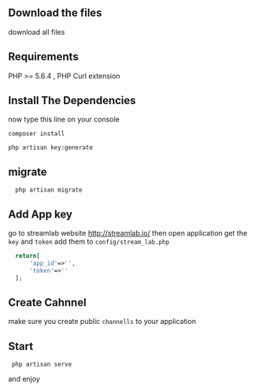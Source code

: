 ## Download the files 

download all files

## Requirements

PHP >= 5.6.4 , 
PHP Curl extension 

## Install  The Dependencies

now type this line on your console

```
composer install
```
```
php artisan key:generate
```

## migrate

```
  php artisan migrate
```

## Add App key 

go to streamlab website http://streamlab.io/
then open application get the `key` and `token` add them to `config/stream_lab.php`

```php
  return[
      'app_id'=>'',
      'token'=>''
  ];
```

## Create Cahnnel

make sure you create public `channells` to your application

## Start

```
 php artisan serve
```

and enjoy

